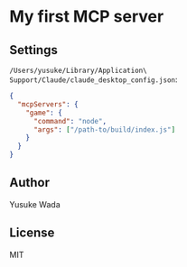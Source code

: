 # My first MCP server

## Settings

`/Users/yusuke/Library/Application\ Support/Claude/claude_desktop_config.json`:

```json
{
  "mcpServers": {
    "game": {
      "command": "node",
      "args": ["/path-to/build/index.js"]
    }
  }
}
```

## Author

Yusuke Wada

## License

MIT
